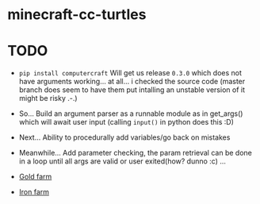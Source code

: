 # minecraft-cc-turtles



# TODO

 - `pip install computercraft` Will get us release `0.3.0` which does not have arguments working... at all... i checked the source code (master branch does seem to have them put intalling an unstable version of it might be risky .-.)
  - So... Build an argument parser as a runnable module as in get_args() which will await user input (calling `input()` in python does this :D)
  - Next... Ability to procedurally add variables/go back on mistakes
  - Meanwhile... Add parameter checking, the param retrieval can be done in a loop until all args are valid or user exited(how? dunno :c) ...


 - [Gold farm](https://www.youtube.com/watch?v=usqlRjOHoqA&ab_channel=Skeej_Inc)

 - [Iron farm](https://www.youtube.com/watch?v=O-Zy07ksERk&ab_channel=Skeej_Inc)